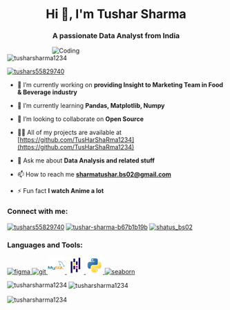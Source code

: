<h1 align="center">Hi 👋, I'm Tushar Sharma</h1>
<h3 align="center">A passionate Data Analyst from India</h3>
<img align = "right" alt ="Coding" width= "400" src="https://cdn.dribbble.com/users/1162077/screenshots/3848914/programmer.gif">
<p align="left"> <img src="https://komarev.com/ghpvc/?username=tusharsharma1234&label=Profile%20views&color=0e75b6&style=flat" alt="tusharsharma1234" /> </p>

<p align="left"> <a href="https://twitter.com/tushars55829740" target="blank"><img src="https://img.shields.io/twitter/follow/tushars55829740?logo=twitter&style=for-the-badge" alt="tushars55829740" /></a> </p>

- 🔭 I’m currently working on **providing Insight to Marketing Team in Food & Beverage industry**

- 🌱 I’m currently learning **Pandas, Matplotlib, Numpy**

- 👯 I’m looking to collaborate on **Open Source**

- 👨‍💻 All of my projects are available at [https://github.com/TusHarShaRma1234](https://github.com/TusHarShaRma1234)

- 💬 Ask me about **Data Analysis and related stuff**

- 📫 How to reach me **sharmatushar.bs02@gmail.com**

- ⚡ Fun fact **I watch Anime a lot**

<h3 align="left">Connect with me:</h3>
<p align="left">
<a href="https://twitter.com/tushars55829740" target="blank"><img align="center" src="https://raw.githubusercontent.com/rahuldkjain/github-profile-readme-generator/master/src/images/icons/Social/twitter.svg" alt="tushars55829740" height="30" width="40" /></a>
<a href="https://linkedin.com/in/tushar-sharma-b67b1b19b" target="blank"><img align="center" src="https://raw.githubusercontent.com/rahuldkjain/github-profile-readme-generator/master/src/images/icons/Social/linked-in-alt.svg" alt="tushar-sharma-b67b1b19b" height="30" width="40" /></a>
<a href="https://www.hackerrank.com/shatus_bs02" target="blank"><img align="center" src="https://raw.githubusercontent.com/rahuldkjain/github-profile-readme-generator/master/src/images/icons/Social/hackerrank.svg" alt="shatus_bs02" height="30" width="40" /></a>
</p>

<h3 align="left">Languages and Tools:</h3>


<p align="left"> <a href="https://www.figma.com/" target="_blank" rel="noreferrer"> <img src="https://www.vectorlogo.zone/logos/figma/figma-icon.svg" alt="figma" width="40" height="40"/> </a> <a href="https://git-scm.com/" target="_blank" rel="noreferrer"> <img src="https://www.vectorlogo.zone/logos/git-scm/git-scm-icon.svg" alt="git" width="40" height="40"/> </a> <a href="https://www.mysql.com/" target="_blank" rel="noreferrer"> <img src="https://raw.githubusercontent.com/devicons/devicon/master/icons/mysql/mysql-original-wordmark.svg" alt="mysql" width="40" height="40"/> </a> <a href="https://pandas.pydata.org/" target="_blank" rel="noreferrer"> <img src="https://raw.githubusercontent.com/devicons/devicon/2ae2a900d2f041da66e950e4d48052658d850630/icons/pandas/pandas-original.svg" alt="pandas" width="40" height="40"/> </a> <a href="https://www.python.org" target="_blank" rel="noreferrer"> <img src="https://raw.githubusercontent.com/devicons/devicon/master/icons/python/python-original.svg" alt="python" width="40" height="40"/> </a> <a href="https://seaborn.pydata.org/" target="_blank" rel="noreferrer"> <img src="https://seaborn.pydata.org/_images/logo-mark-lightbg.svg" alt="seaborn" width="40" height="40"/> </a> </p>

<p><img align="left" src="https://github-readme-stats.vercel.app/api/top-langs?username=tusharsharma1234&show_icons=true&locale=en&layout=compact" alt="tusharsharma1234" /></p>

<p>&nbsp;<img align="center" src="https://github-readme-stats.vercel.app/api?username=tusharsharma1234&show_icons=true&locale=en" alt="tusharsharma1234" /></p>

<p><img align="center" src="https://github-readme-streak-stats.herokuapp.com/?user=tusharsharma1234&" alt="tusharsharma1234" /></p>
